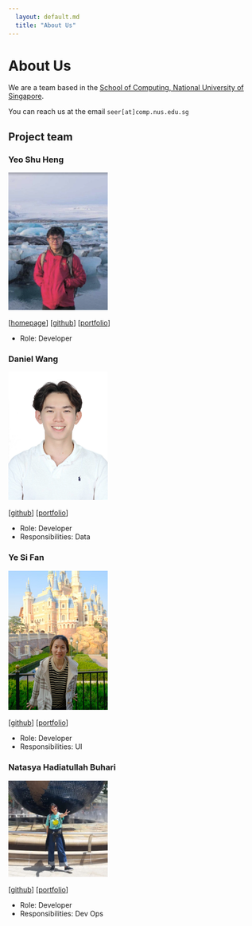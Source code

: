 ```yaml
---
  layout: default.md
  title: "About Us"
---
```


# About Us

We are a team based in the [School of Computing, National University of Singapore](http://www.comp.nus.edu.sg).

You can reach us at the email `seer[at]comp.nus.edu.sg`

## Project team

### Yeo Shu Heng

<img src="images/yeoshuheng.png" width="200px">

[[homepage](https://www.linkedin.com/in/yeoshuheng/)]
[[github](https://github.com/yeoshuheng)]
[[portfolio](team/shuheng.md)]

* Role: Developer

### Daniel Wang

<img src="images/dwangwk.png" width="200px">

[[github](http://github.com/dwangwk)]
[[portfolio](team/danielwang.md)]

* Role: Developer
* Responsibilities: Data

### Ye Si Fan

<img src="images/yespiggy.png" width="200px">

[[github](http://github.com/yespiggy)] [[portfolio](team/sifan.md)]

* Role: Developer
* Responsibilities: UI

### Natasya Hadiatullah Buhari

<img src="images/menatahari.png" width="200px">

[[github](http://github.com/menatahari)]
[[portfolio](team/natasya.md)]

* Role: Developer
* Responsibilities: Dev Ops
